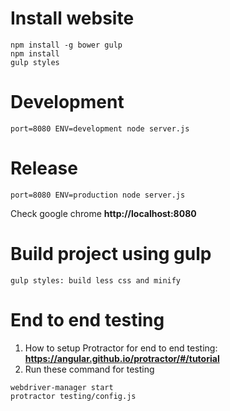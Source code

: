 # Install website
```
npm install -g bower gulp
npm install
gulp styles
```

# Development
```
port=8080 ENV=development node server.js
```

# Release
```
port=8080 ENV=production node server.js
```

Check google chrome **http://localhost:8080**

# Build project using gulp #
```
gulp styles: build less css and minify
```

# End to end testing
1. How to setup Protractor  for end to end testing:
**https://angular.github.io/protractor/#/tutorial**
2. Run these command for testing
```
webdriver-manager start
protractor testing/config.js
```
